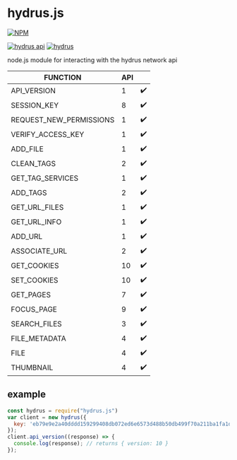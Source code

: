 
# hydrus.js

[![NPM](https://nodei.co/npm/hydrus.js.png?compact=true)](https://nodei.co/npm/hydrus.js/)

[![hydrus api](https://img.shields.io/badge/client%20api-10-FF9400.svg)](https://hydrusnetwork.github.io/hydrus/help/client_api.html)
[![hydrus](https://img.shields.io/badge/hydrus-363-FF9400.svg)](https://github.com/hydrusnetwork/hydrus/releases/)

node.js module for interacting with the hydrus network api

| FUNCTION | API |  |
| --- | --- |--- |
| API_VERSION | 1 | ✔️ |
| SESSION_KEY | 8 | ✔️ |
| REQUEST_NEW_PERMISSIONS | 1 | ✔️ |
| VERIFY_ACCESS_KEY | 1 | ✔️ |
| ADD_FILE | 1 | ✔️ |
| CLEAN_TAGS | 2 | ✔️ |
| GET_TAG_SERVICES | 1 | ✔️ |
| ADD_TAGS | 2 | ✔️ |
| GET_URL_FILES | 1 | ✔️ |
| GET_URL_INFO | 1 | ✔️ |
| ADD_URL | 1 | ✔️ |
| ASSOCIATE_URL | 2 | ️️️️️✔️ |
| GET_COOKIES | 10 | ️️️️️✔️ |
| SET_COOKIES | 10 | ️️️️️✔️ |
| GET_PAGES | 7 | ️️️️️✔️ |
| FOCUS_PAGE | 9 | ️️️️️✔️ |
| SEARCH_FILES | 3 | ️️️️️✔️ |
| FILE_METADATA | 4 | ️️️️️✔️ |
| FILE | 4 | ️️️️️✔️ |
| THUMBNAIL | 4 | ️️️️️✔️ |

## example
```javascript
const hydrus = require("hydrus.js")
var client = new hydrus({
  key: 'eb79e9e2a40dddd159299408db072ed6e6573d488b50db499f70a211ba1fa1da',
});
client.api_version((response) => {
  console.log(response); // returns { version: 10 }
});
```